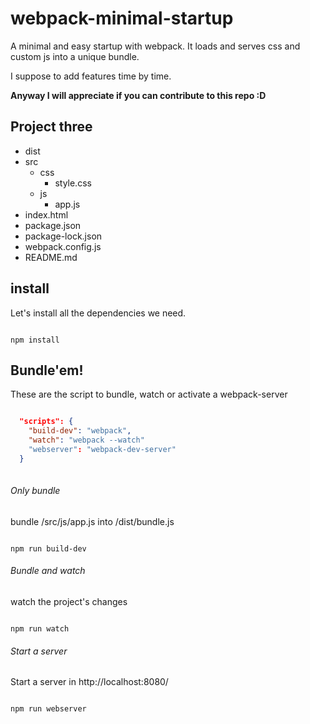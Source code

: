 # webpack-minimal-startup
A minimal and easy startup with webpack. It loads and serves css and custom js into a unique bundle.

I suppose to add features time by time.

__Anyway I will appreciate if you can contribute to this repo :D__

## Project three

* dist
* src
  * css
    * style.css
  * js
    * app.js
* index.html
* package.json
* package-lock.json
* webpack.config.js
* README.md

## install

Let's install all the dependencies we need. 

```npm

npm install

```
## Bundle'em!

These are the script to bundle, watch or activate a webpack-server

```package.json

  "scripts": {
    "build-dev": "webpack", 
    "watch": "webpack --watch"
    "webserver": "webpack-dev-server"
  }
  
```
###### Only bundle

bundle /src/js/app.js into /dist/bundle.js


```npm

npm run build-dev

```
###### Bundle and watch

watch the project's changes

```npm

npm run watch

```
###### Start a server

Start a server in  http://localhost:8080/

```npm

npm run webserver

```